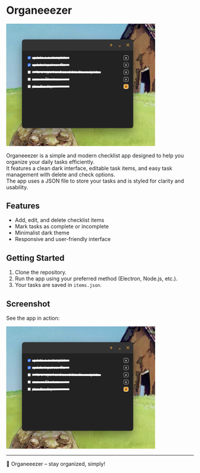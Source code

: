 # Organeeezer

<img src="images/image.png" alt="Organeeezer Screenshot" width="400"/>

Organeeezer is a simple and modern checklist app designed to help you organize your daily tasks efficiently.  
It features a clean dark interface, editable task items, and easy task management with delete and check options.  
The app uses a JSON file to store your tasks and is styled for clarity and usability.

## Features

- Add, edit, and delete checklist items
- Mark tasks as complete or incomplete
- Minimalist dark theme
- Responsive and user-friendly interface

## Getting Started

1. Clone the repository.
2. Run the app using your preferred method (Electron, Node.js, etc.).
3. Your tasks are saved in `items.json`.

## Screenshot

See the app in action:

<img src="images/image.png" alt="Organeeezer Screenshot" width="400"/>

---

🧊 Organeeezer – stay organized, simply!

